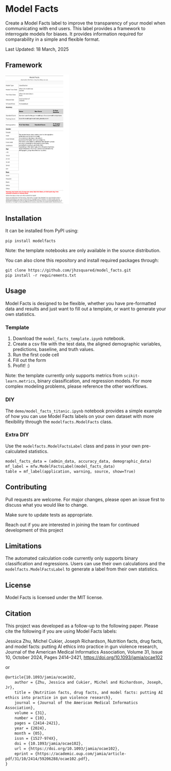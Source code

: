 # Model Facts
Create a Model Facts label to improve the transparency of your model when communicating with end users. 
This label provides a framework to interrogate models for biases. 
It provides information required for comparability in a simple and flexible format. 

Last Updated: 
18 March, 2025

## Framework
<img src="https://github.com/jhzsquared/model_facts/blob/main/model_facts.png" alt = "Model Facts" width = 200 />

## Installation
It can be installed from PyPI using: 

```pip install modelfacts```

Note: the template notebooks are only available in the source distribution.

You can also clone this repository and install required packages through:

```
git clone https://github.com/jhzsquared/model_facts.git
pip install -r requirements.txt
```

## Usage
Model Facts is designed to be flexible, whether you have pre-formatted data and results and just want to fill out a template, or want to generate your own statistics.

### Template
1. Download the `model_facts_template.ipynb` notebook.
2. Create a csv file with the test data, the aligned demographic variables, predictions, baseline, and truth values.
3. Run the first code cell
4. Fill out the form
5. Profit! :)

Note: the template currently only supports metrics from `scikit-learn.metrics`, binary classification, and regression models. For more complex modeling problems, please reference the other workflows.

### DIY
The `demo/model_facts_titanic.ipynb` notebook provides a simple example of how you can use Model Facts labels on your own dataset with more flexibility through the `modelfacts.ModelFacts` class.

### Extra DIY
Use the `modelfacts.ModelFactsLabel` class and pass in your own pre-calculated statistics.

```
model_facts_data = (admin_data, accuracy_data, demographic_data)
mf_label = mfw.ModelFactsLabel(model_facts_data)
table = mf_label(application, warning, source, show=True)
```

## Contributing
Pull requests are welcome. For major changes, please open an issue first
to discuss what you would like to change.

Make sure to update tests as appropriate.

Reach out if you are interested in joining the team for continued development of this project

## Limitations
The automated calculation code currently only supports binary classification and regressions. 
Users can use their own calculations and the `modelfacts.ModelFactsLabel` to generate a label from their own statistics.

## License
Model Facts is licensed under the MIT license.
## Citation
This project was developed as a follow-up to the following paper. Please cite the following if you are using Model Facts labels:


Jessica Zhu, Michel Cukier, Joseph Richardson, Nutrition facts, drug facts, and model facts: putting AI ethics into practice in gun violence research, Journal of the American Medical Informatics Association, Volume 31, Issue 10, October 2024, Pages 2414–2421, https://doi.org/10.1093/jamia/ocae102

or 

```
@article{10.1093/jamia/ocae102,
    author = {Zhu, Jessica and Cukier, Michel and Richardson, Joseph, Jr},
    title = {Nutrition facts, drug facts, and model facts: putting AI ethics into practice in gun violence research},
    journal = {Journal of the American Medical Informatics Association},
    volume = {31},
    number = {10},
    pages = {2414-2421},
    year = {2024},
    month = {05},
    issn = {1527-974X},
    doi = {10.1093/jamia/ocae102},
    url = {https://doi.org/10.1093/jamia/ocae102},
    eprint = {https://academic.oup.com/jamia/article-pdf/31/10/2414/59206288/ocae102.pdf},
}
```